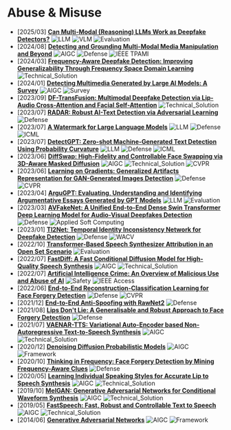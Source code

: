 # Abuse & Misuse

- [2025/03] **[Can Multi-Modal (Reasoning) LLMs Work as Deepfake Detectors?](https://arxiv.org/abs/2503.20084)** ![LLM](https://img.shields.io/badge/LLM-589cf4) ![VLM](https://img.shields.io/badge/VLM-c7688b) ![Evaluation](https://img.shields.io/badge/Evaluation-87b800)  
- [2024/08] **[Detecting and Grounding Multi-Modal Media Manipulation and Beyond](https://dl.acm.org/doi/abs/10.1109/TPAMI.2024.3367749)** ![AIGC](https://img.shields.io/badge/AIGC-a99cf4) ![Defense](https://img.shields.io/badge/Defense-87b800) ![IEEE TPAMI](https://img.shields.io/badge/IEEE_TPAMI-f1b800)  
- [2024/03] **[Frequency-Aware Deepfake Detection: Improving Generalizability Through Frequency Space Domain Learning](https://arxiv.org/abs/2403.07240)** ![Technical_Solution](https://img.shields.io/badge/Technical_Solution-87b800)  
- [2024/01] **[Detecting Multimedia Generated by Large AI Models: A Survey](https://arxiv.org/abs/2402.00045)** ![AIGC](https://img.shields.io/badge/AIGC-a99cf4) ![Survey](https://img.shields.io/badge/Survey-87b800)  
- [2023/09] **[DF-TransFusion: Multimodal Deepfake Detection via Lip-Audio Cross-Attention and Facial Self-Attention](https://arxiv.org/abs/2309.06511)** ![Technical_Solution](https://img.shields.io/badge/Technical_Solution-87b800)  
- [2023/07] **[RADAR: Robust AI-Text Detection via Adversarial Learning](https://arxiv.org/abs/2307.03838)** ![Defense](https://img.shields.io/badge/Defense-87b800)  
- [2023/07] **[A Watermark for Large Language Models](https://proceedings.mlr.press/v202/kirchenbauer23a.html)** ![LLM](https://img.shields.io/badge/LLM-589cf4) ![Defense](https://img.shields.io/badge/Defense-87b800) ![ICML](https://img.shields.io/badge/ICML-f1b800)  
- [2023/07] **[DetectGPT: Zero-shot Machine-Generated Text Detection Using Probability Curvature](https://proceedings.mlr.press/v202/mitchell23a.html)** ![LLM](https://img.shields.io/badge/LLM-589cf4) ![Defense](https://img.shields.io/badge/Defense-87b800) ![ICML](https://img.shields.io/badge/ICML-f1b800)  
- [2023/06] **[DiffSwap: High-Fidelity and Controllable Face Swapping via 3D-Aware Masked Diffusion](https://openaccess.thecvf.com/content/CVPR2023/papers/Zhao_DiffSwap_High-Fidelity_and_Controllable_Face_Swapping_via_3D-Aware_Masked_Diffusion_CVPR_2023_paper.pdf)** ![AIGC](https://img.shields.io/badge/AIGC-a99cf4) ![Technical_Solution](https://img.shields.io/badge/Technical_Solution-87b800) ![CVPR](https://img.shields.io/badge/CVPR-f1b800)  
- [2023/06] **[Learning on Gradients: Generalized Artifacts Representation for GAN-Generated Images Detection](https://openaccess.thecvf.com/content/CVPR2023/html/Tan_Learning_on_Gradients_Generalized_Artifacts_Representation_for_GAN-Generated_Images_Detection_CVPR_2023_paper.html)** ![Defense](https://img.shields.io/badge/Defense-87b800) ![CVPR](https://img.shields.io/badge/CVPR-f1b800)  
- [2023/04] **[ArguGPT: Evaluating, Understanding and Identifying Argumentative Essays Generated by GPT Models](https://arxiv.org/abs/2304.07666)** ![LLM](https://img.shields.io/badge/LLM-589cf4) ![Evaluation](https://img.shields.io/badge/Evaluation-87b800)  
- [2023/03] **[AVFakeNet: A Unified End-to-End Dense Swin Transformer Deep Learning Model for Audio-Visual Deepfakes Detection](https://www.sciencedirect.com/science/article/abs/pii/S1568494623001424)** ![Defense](https://img.shields.io/badge/Defense-87b800) ![Applied Soft Computing](https://img.shields.io/badge/Applied_Soft_Computing-f1b800)  
- [2023/01] **[TI2Net: Temporal Identity Inconsistency Network for Deepfake Detection](https://openaccess.thecvf.com/content/WACV2023/papers/Liu_TI2Net_Temporal_Identity_Inconsistency_Network_for_Deepfake_Detection_WACV_2023_paper.pdf)** ![Defense](https://img.shields.io/badge/Defense-87b800) ![WACV](https://img.shields.io/badge/WACV-f1b800)  
- [2022/10] **[Transformer-Based Speech Synthesizer Attribution in an Open Set Scenario](https://arxiv.org/abs/2210.07546)** ![Evaluation](https://img.shields.io/badge/Evaluation-87b800)  
- [2022/07] **[FastDiff: A Fast Conditional Diffusion Model for High-Quality Speech Synthesis](https://arxiv.org/abs/2204.09934)** ![AIGC](https://img.shields.io/badge/AIGC-a99cf4) ![Technical_Solution](https://img.shields.io/badge/Technical_Solution-87b800)  
- [2022/07] **[Artificial Intelligence Crime: An Overview of Malicious Use and Abuse of AI](https://ieeexplore.ieee.org/document/9831441)** ![Safety](https://img.shields.io/badge/Safety-87b800) ![IEEE Access](https://img.shields.io/badge/IEEE_Access-f1b800)  
- [2022/06] **[End-to-End Reconstruction-Classification Learning for Face Forgery Detection](https://openaccess.thecvf.com/content/CVPR2022/papers/Cao_End-to-End_Reconstruction-Classification_Learning_for_Face_Forgery_Detection_CVPR_2022_paper.pdf)** ![Defense](https://img.shields.io/badge/Defense-87b800) ![CVPR](https://img.shields.io/badge/CVPR-f1b800)  
- [2021/12] **[End-to-End Anti-Spoofing with RawNet2](https://arxiv.org/abs/2011.01108)** ![Defense](https://img.shields.io/badge/Defense-87b800)  
- [2021/08] **[Lips Don't Lie: A Generalisable and Robust Approach to Face Forgery Detection](https://arxiv.org/abs/2012.07657)** ![Defense](https://img.shields.io/badge/Defense-87b800)  
- [2021/07] **[VAENAR-TTS: Variational Auto-Encoder based Non-Autoregressive Text-to-Speech Synthesis](https://arxiv.org/abs/2107.03298)** ![AIGC](https://img.shields.io/badge/AIGC-a99cf4) ![Technical_Solution](https://img.shields.io/badge/Technical_Solution-87b800)  
- [2020/12] **[Denoising Diffusion Probabilistic Models](https://arxiv.org/pdf/2006.11239)** ![AIGC](https://img.shields.io/badge/AIGC-a99cf4) ![Framework](https://img.shields.io/badge/Framework-87b800)  
- [2020/10] **[Thinking in Frequency: Face Forgery Detection by Mining Frequency-Aware Clues](https://arxiv.org/abs/2007.09355)** ![Defense](https://img.shields.io/badge/Defense-87b800)  
- [2020/05] **[Learning Individual Speaking Styles for Accurate Lip to Speech Synthesis](https://arxiv.org/abs/2005.08209)** ![AIGC](https://img.shields.io/badge/AIGC-a99cf4) ![Technical_Solution](https://img.shields.io/badge/Technical_Solution-87b800)  
- [2019/10] **[MelGAN: Generative Adversarial Networks for Conditional Waveform Synthesis](https://arxiv.org/abs/1910.06711)** ![AIGC](https://img.shields.io/badge/AIGC-a99cf4) ![Technical_Solution](https://img.shields.io/badge/Technical_Solution-87b800)  
- [2019/05] **[FastSpeech: Fast, Robust and Controllable Text to Speech](https://arxiv.org/abs/1905.09263)** ![AIGC](https://img.shields.io/badge/AIGC-a99cf4) ![Technical_Solution](https://img.shields.io/badge/Technical_Solution-87b800)  
- [2014/06] **[Generative Adversarial Networks](https://arxiv.org/abs/1406.2661)** ![AIGC](https://img.shields.io/badge/AIGC-a99cf4) ![Framework](https://img.shields.io/badge/Framework-87b800)  
